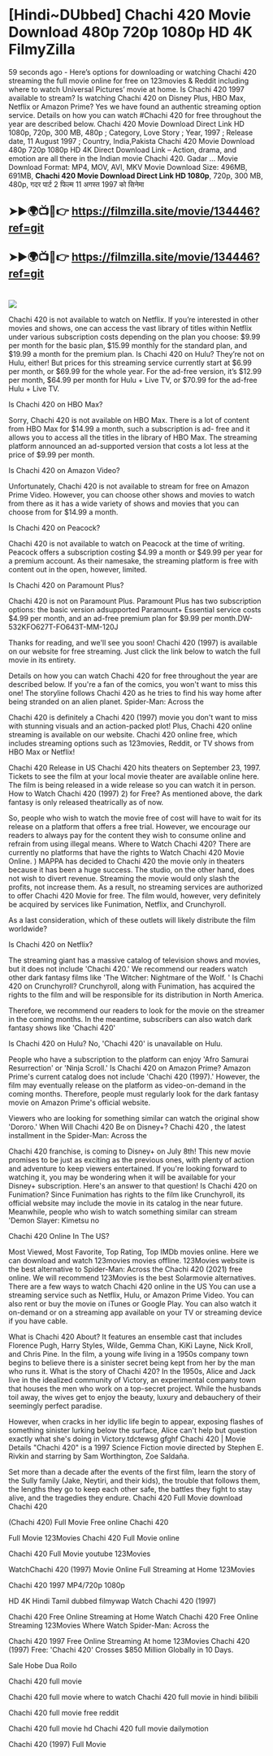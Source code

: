 # [Hindi~DUbbed] Chachi 420 Movie Download 480p 720p 1080p HD 4K FilmyZilla


59 seconds ago - Here’s options for downloading or watching Chachi 420 streaming the full movie online for free on 123movies & Reddit including where to watch Universal Pictures’ movie at home. Is Chachi 420 1997 available to stream? Is watching Chachi 420 on Disney Plus, HBO Max, Netflix or Amazon Prime? Yes we have found an authentic streaming option service. Details on how you can watch #Chachi 420 for free throughout the year are described below. Chachi 420 Movie Download Direct Link HD 1080p, 720p, 300 MB, 480p ; Category, Love Story ; Year, 1997 ; Release date, 11 August 1997 ; Country, India,Pakista Chachi 420 Movie Download 480p 720p 1080p HD 4K Direct Download Link – Action, drama, and emotion are all there in the Indian movie Chachi 420. Gadar ...
Movie Download Format: MP4, MOV, AVI, MKV
Movie Download Size: 496MB, 691MB, **Chachi 420 Movie Download Direct Link HD 1080p**, 720p, 300 MB, 480p, गदर पार्ट 2 फिल्म 11 अगस्त 1997 को सिनेमा

## ➤►🌍📺📱👉   https://filmzilla.site/movie/134446?ref=git

## ➤►🌍📺📱👉   https://filmzilla.site/movie/134446?ref=git

#

<img src="https://image.tmdb.org/t/p/w780//6LdtSbUL0vZ6Ydhzjzy6vq0piCp.jpg" />

Chachi 420 is not available to watch on Netflix. If you’re interested in other movies and shows, one can access the vast library of titles within Netflix under various subscription costs depending on the plan you choose: $9.99 per month for the basic plan, $15.99 monthly for the standard plan, and $19.99 a month for the premium plan. Is Chachi 420 on Hulu? They’re not on Hulu, either! But prices for this streaming service currently start at $6.99 per month, or $69.99 for the whole year. For the ad-free version, it’s $12.99 per month, $64.99 per month for Hulu + Live TV, or $70.99 for the ad-free Hulu + Live TV.

Is Chachi 420 on HBO Max?

Sorry, Chachi 420 is not available on HBO Max. There is a lot of content from HBO Max for $14.99 a month, such a subscription is ad- free and it allows you to access all the titles in the library of HBO Max. The streaming platform announced an ad-supported version that costs a lot less at the price of $9.99 per month.

Is Chachi 420 on Amazon Video?

Unfortunately, Chachi 420 is not available to stream for free on Amazon Prime Video. However, you can choose other shows and movies to watch from there as it has a wide variety of shows and movies that you can choose from for $14.99 a month.

Is Chachi 420 on Peacock?

Chachi 420 is not available to watch on Peacock at the time of writing. Peacock offers a subscription costing $4.99 a month or $49.99 per year for a premium account. As their namesake, the streaming platform is free with content out in the open, however, limited.

Is Chachi 420 on Paramount Plus?

Chachi 420 is not on Paramount Plus. Paramount Plus has two subscription options: the basic version adsupported Paramount+ Essential service costs $4.99 per month, and an ad-free premium plan for $9.99 per month.DW-532KFO627T-FO643T-MM-120J

Thanks for reading, and we'll see you soon! Chachi 420 (1997) is available on our website for free streaming. Just click the link below to watch the full movie in its entirety.

Details on how you can watch Chachi 420 for free throughout the year are described below. If you're a fan of the comics, you won't want to miss this one! The storyline follows Chachi 420 as he tries to find his way home after being stranded on an alien planet. Spider-Man: Across the

Chachi 420 is definitely a Chachi 420 (1997) movie you don't want to miss with stunning visuals and an action-packed plot! Plus, Chachi 420 online streaming is available on our website. Chachi 420 online free, which includes streaming options such as 123movies, Reddit, or TV shows from HBO Max or Netflix!

Chachi 420 Release in US Chachi 420 hits theaters on September 23, 1997. Tickets to see the film at your local movie theater are available online here. The film is being released in a wide release so you can watch it in person. How to Watch Chachi 420 (1997) 2) for Free? As mentioned above, the dark fantasy is only released theatrically as of now.

So, people who wish to watch the movie free of cost will have to wait for its release on a platform that offers a free trial. However, we encourage our readers to always pay for the content they wish to consume online and refrain from using illegal means. Where to Watch Chachi 420? There are currently no platforms that have the rights to Watch Chachi 420 Movie Online. ) MAPPA has decided to Chachi 420 the movie only in theaters because it has been a huge success. The studio, on the other hand, does not wish to divert revenue. Streaming the movie would only slash the profits, not increase them. As a result, no streaming services are authorized to offer Chachi 420 Movie for free. The film would, however, very definitely be acquired by services like Funimation, Netflix, and Crunchyroll.

As a last consideration, which of these outlets will likely distribute the film worldwide?

Is Chachi 420 on Netflix?

The streaming giant has a massive catalog of television shows and movies, but it does not include 'Chachi 420.' We recommend our readers watch other dark fantasy films like 'The Witcher: Nightmare of the Wolf. ' Is Chachi 420 on Crunchyroll? Crunchyroll, along with Funimation, has acquired the rights to the film and will be responsible for its distribution in North America.

Therefore, we recommend our readers to look for the movie on the streamer in the coming months. In the meantime, subscribers can also watch dark fantasy shows like 'Chachi 420'

Is Chachi 420 on Hulu? No, 'Chachi 420' is unavailable on Hulu.

People who have a subscription to the platform can enjoy 'Afro Samurai Resurrection' or 'Ninja Scroll.' Is Chachi 420 on Amazon Prime? Amazon Prime's current catalog does not include 'Chachi 420 (1997).' However, the film may eventually release on the platform as video-on-demand in the coming months. Therefore, people must regularly look for the dark fantasy movie on Amazon Prime's official website.

Viewers who are looking for something similar can watch the original show 'Dororo.' When Will Chachi 420 Be on Disney+? Chachi 420 , the latest installment in the Spider-Man: Across the

Chachi 420 franchise, is coming to Disney+ on July 8th! This new movie promises to be just as exciting as the previous ones, with plenty of action and adventure to keep viewers entertained. If you're looking forward to watching it, you may be wondering when it will be available for your Disney+ subscription. Here's an answer to that question! Is Chachi 420 on Funimation? Since Funimation has rights to the film like Crunchyroll, its official website may include the movie in its catalog in the near future. Meanwhile, people who wish to watch something similar can stream 'Demon Slayer: Kimetsu no

Chachi 420 Online In The US?

Most Viewed, Most Favorite, Top Rating, Top IMDb movies online. Here we can download and watch 123movies movies offline. 123Movies website is the best alternative to Spider-Man: Across the Chachi 420 (2021) free online. We will recommend 123Movies is the best Solarmovie alternatives. There are a few ways to watch Chachi 420 online in the US You can use a streaming service such as Netflix, Hulu, or Amazon Prime Video. You can also rent or buy the movie on iTunes or Google Play. You can also watch it on-demand or on a streaming app available on your TV or streaming device if you have cable.

What is Chachi 420 About? It features an ensemble cast that includes Florence Pugh, Harry Styles, Wilde, Gemma Chan, KiKi Layne, Nick Kroll, and Chris Pine. In the film, a young wife living in a 1950s company town begins to believe there is a sinister secret being kept from her by the man who runs it. What is the story of Chachi 420? In the 1950s, Alice and Jack live in the idealized community of Victory, an experimental company town that houses the men who work on a top-secret project. While the husbands toil away, the wives get to enjoy the beauty, luxury and debauchery of their seemingly perfect paradise.

However, when cracks in her idyllic life begin to appear, exposing flashes of something sinister lurking below the surface, Alice can't help but question exactly what she's doing in Victory.tdctewsg gfghf Chachi 420 | Movie Details "Chachi 420" is a 1997 Science Fiction movie directed by Stephen E. Rivkin and starring by Sam Worthington, Zoe Saldaña.

Set more than a decade after the events of the first film, learn the story of the Sully family (Jake, Neytiri, and their kids), the trouble that follows them, the lengths they go to keep each other safe, the battles they fight to stay alive, and the tragedies they endure. Chachi 420 Full Movie download Chachi 420

(Chachi 420) Full Movie Free online Chachi 420

Full Movie 123Movies Chachi 420 Full Movie online

Chachi 420 Full Movie youtube 123Movies

WatchChachi 420 (1997) Movie Online Full Streaming at Home 123Movies

Chachi 420 1997 MP4/720p 1080p

HD 4K Hindi Tamil dubbed filmywap Watch Chachi 420 (1997)

Chachi 420 Free Online Streaming at Home Watch Chachi 420 Free Online Streaming 123Movies Where Watch Spider-Man: Across the

Chachi 420 1997 Free Online Streaming At home 123Movies Chachi 420 (1997) Free: 'Chachi 420' Crosses $850 Million Globally in 10 Days.

Sale Hobe Dua Roilo

Chachi 420 full movie

Chachi 420 full movie where to watch Chachi 420 full movie in hindi bilibili

Chachi 420 full movie free reddit

Chachi 420 full movie hd Chachi 420 full movie dailymotion

Chachi 420 (1997) Full Movie